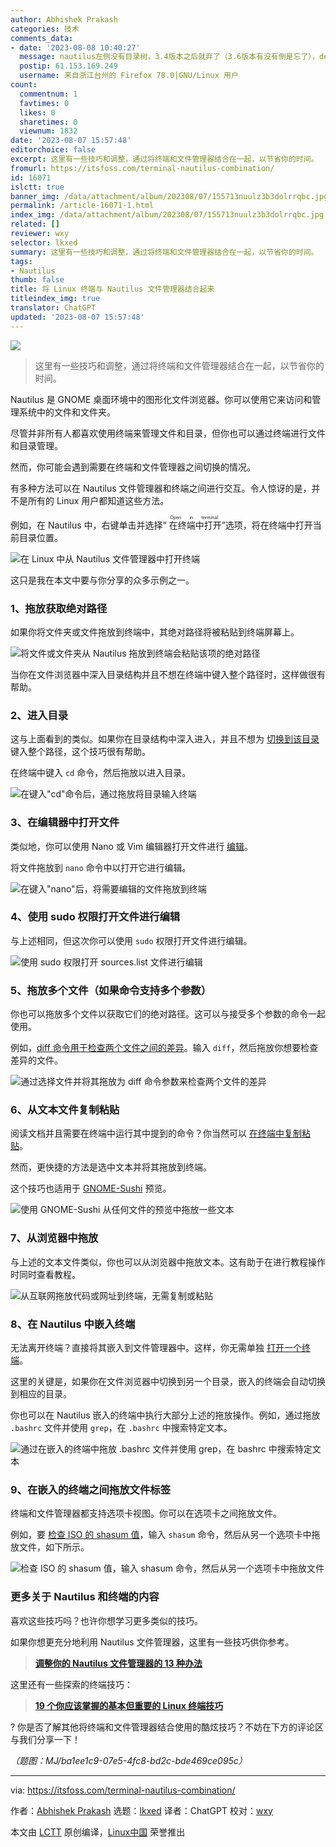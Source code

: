 ```yaml
---
author: Abhishek Prakash
categories: 技术
comments_data:
- date: '2023-08-08 10:40:27'
  message: nautilus左侧没有目录树，3.4版本之后就弃了（3.6版本有没有倒是忘了），deepin的文件管理器也和nauilus类似
  postip: 61.153.169.249
  username: 来自浙江台州的 Firefox 78.0|GNU/Linux 用户
count:
  commentnum: 1
  favtimes: 0
  likes: 0
  sharetimes: 0
  viewnum: 1832
date: '2023-08-07 15:57:48'
editorchoice: false
excerpt: 这里有一些技巧和调整，通过将终端和文件管理器结合在一起，以节省你的时间。
fromurl: https://itsfoss.com/terminal-nautilus-combination/
id: 16071
islctt: true
banner_img: /data/attachment/album/202308/07/155713nuulz3b3dolrrqbc.jpg
permalink: /article-16071-1.html
index_img: /data/attachment/album/202308/07/155713nuulz3b3dolrrqbc.jpg.thumb.jpg
related: []
reviewer: wxy
selector: lkxed
summary: 这里有一些技巧和调整，通过将终端和文件管理器结合在一起，以节省你的时间。
tags:
- Nautilus
thumb: false
title: 将 Linux 终端与 Nautilus 文件管理器结合起来
titleindex_img: true
translator: ChatGPT
updated: '2023-08-07 15:57:48'
---
```


![](/data/attachment/album/202308/07/155713nuulz3b3dolrrqbc.jpg)



> 
> 这里有一些技巧和调整，通过将终端和文件管理器结合在一起，以节省你的时间。
> 
> 
> 


Nautilus 是 GNOME 桌面环境中的图形化文件浏览器。你可以使用它来访问和管理系统中的文件和文件夹。


尽管并非所有人都喜欢使用终端来管理文件和目录，但你也可以通过终端进行文件和目录管理。


然而，你可能会遇到需要在终端和文件管理器之间切换的情况。


有多种方法可以在 Nautilus 文件管理器和终端之间进行交互。令人惊讶的是，并不是所有的 Linux 用户都知道这些方法。


例如，在 Nautilus 中，右键单击并选择“<ruby> 在终端中打开 <rt>  Open in terminal </rt></ruby>”选项，将在终端中打开当前目录位置。


![在 Linux 中从 Nautilus 文件管理器中打开终端](/data/attachment/album/202308/07/155749yvltsl9c89e98slz.gif)


这只是我在本文中要与你分享的众多示例之一。


### 1、拖放获取绝对路径


如果你将文件夹或文件拖放到终端中，其绝对路径将被粘贴到终端屏幕上。


![将文件或文件夹从 Nautilus 拖放到终端会粘贴该项的绝对路径](/data/attachment/album/202308/07/155749ydmnlh1l1zauo1hm.gif)


当你在文件浏览器中深入目录结构并且不想在终端中键入整个路径时，这样做很有帮助。


### 2、进入目录


这与上面看到的类似。如果你在目录结构中深入进入，并且不想为 [切换到该目录](https://itsfoss.com/change-directories/) 键入整个路径，这个技巧很有帮助。


在终端中键入 `cd` 命令，然后拖放以进入目录。


![在键入"cd"命令后，通过拖放将目录输入终端](/data/attachment/album/202308/07/155750zmkkknma6au6mklv.gif)


### 3、在编辑器中打开文件


类似地，你可以使用 Nano 或 Vim 编辑器打开文件进行 [编辑](https://itsfoss.com/nano-editor-guide/)。


将文件拖放到 `nano` 命令中以打开它进行编辑。


![在键入"nano"后，将需要编辑的文件拖放到终端](/data/attachment/album/202308/07/155750hbgqi1i115a3605l.gif)


### 4、使用 sudo 权限打开文件进行编辑


与上述相同，但这次你可以使用 `sudo` 权限打开文件进行编辑。


![使用 sudo 权限打开 sources.list 文件进行编辑](/data/attachment/album/202308/07/155751bbxdvg6yzix1dsvu.gif)


### 5、拖放多个文件（如果命令支持多个参数）


你也可以拖放多个文件以获取它们的绝对路径。这可以与接受多个参数的命令一起使用。


例如，[diff 命令用于检查两个文件之间的差异](https://linuxhandbook.com/diff-command/)。输入 `diff`，然后拖放你想要检查差异的文件。


![通过选择文件并将其拖放为 diff 命令参数来检查两个文件的差异](/data/attachment/album/202308/07/155751ar3f60xexxax3f5v.gif)


### 6、从文本文件复制粘贴


阅读文档并且需要在终端中运行其中提到的命令？你当然可以 [在终端中复制粘贴](https://itsfoss.com/copy-paste-linux-terminal/)。


然而，更快捷的方法是选中文本并将其拖放到终端。


这个技巧也适用于 [GNOME-Sushi](https://gitlab.gnome.org/GNOME/sushi) 预览。


![使用 GNOME-Sushi 从任何文件的预览中拖放一些文本](/data/attachment/album/202308/07/155751v44c7ydl7dvvddv4.gif)


### 7、从浏览器中拖放


与上述的文本文件类似，你也可以从浏览器中拖放文本。这有助于在进行教程操作时同时查看教程。


![从互联网拖放代码或网址到终端，无需复制或粘贴](/data/attachment/album/202308/07/155752etkozwmw7woepwgt.gif)


### 8、在 Nautilus 中嵌入终端


无法离开终端？直接将其嵌入到文件管理器中。这样，你无需单独 [打开一个终端](https://itsfoss.com/open-terminal-ubuntu/)。


这里的关键是，如果你在文件浏览器中切换到另一个目录，嵌入的终端会自动切换到相应的目录。


你也可以在 Nautilus 嵌入的终端中执行大部分上述的拖放操作。例如，通过拖放 `.bashrc` 文件并使用 `grep`，在 `.bashrc` 中搜索特定文本。


![通过在嵌入的终端中拖放 .bashrc 文件并使用 grep，在 bashrc 中搜索特定文本](/data/attachment/album/202308/07/155753c5pseaz5vpnv25ss.gif)


### 9、在嵌入的终端之间拖放文件标签


终端和文件管理器都支持选项卡视图。你可以在选项卡之间拖放文件。


例如，要 [检查 ISO 的 shasum 值](https://itsfoss.com/checksum-tools-guide-linux/)，输入 `shasum` 命令，然后从另一个选项卡中拖放文件，如下所示。


![检查 ISO 的 shasum 值，输入 shasum 命令，然后从另一个选项卡中拖放文件](/data/attachment/album/202308/07/155754r6s89zi8cn6bbntt.gif)


### 更多关于 Nautilus 和终端的内容


喜欢这些技巧吗？也许你想学习更多类似的技巧。


如果你想更充分地利用 Nautilus 文件管理器，这里有一些技巧供你参考。



> 
> **[调整你的 Nautilus 文件管理器的 13 种办法](https://itsfoss.com/nautilus-tips-tweaks/)**
> 
> 
> 


这里还有一些探索的终端技巧：



> 
> **[19 个你应该掌握的基本但重要的 Linux 终端技巧](https://itsfoss.com/basic-terminal-tips-ubuntu/)**
> 
> 
> 


? 你是否了解其他将终端和文件管理器结合使用的酷炫技巧？不妨在下方的评论区与我们分享一下！


*（题图：MJ/ba1ee1c9-07e5-4fc8-bd2c-bde469ce095c）*




---


via: <https://itsfoss.com/terminal-nautilus-combination/>


作者：[Abhishek Prakash](https://itsfoss.com/author/abhishek/) 选题：[lkxed](https://github.com/lkxed/) 译者：ChatGPT 校对：[wxy](https://github.com/wxy)


本文由 [LCTT](https://github.com/LCTT/TranslateProject) 原创编译，[Linux中国](https://linux.cn/) 荣誉推出